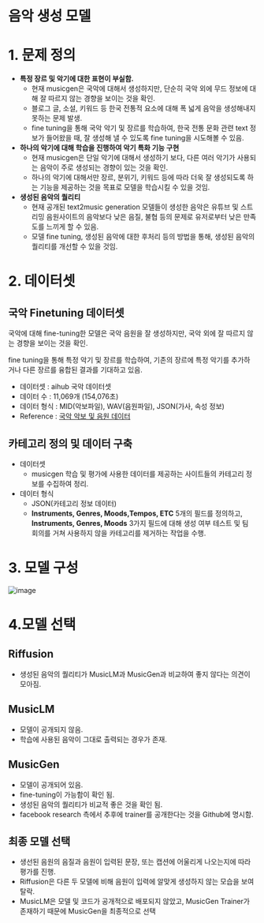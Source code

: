 # 음악 생성 모델

# 1. 문제 정의

- **특정 장르 및 악기에 대한 표현이 부실함.**
    - 현재 musicgen은 국악에 대해서 생성하지만, 단순히 국악 외에 무드 정보에 대해 잘 따르지 않는 경향을 보이는 것을 확인.
    - 블로그 글, 소설, 키워드 등 한국 전통적 요소에 대해 폭 넓게 음악을 생성해내지 못하는 문제 발생.
    - fine tuning을 통해 국악 악기 및 장르를 학습하여, 한국 전통 문화 관련 text 정보가 들어왔을 때, 잘 생성해 낼 수 있도록 fine tuning을 시도해볼 수 있음.
- **하나의 악기에 대해 학습을 진행하여 악기 특화 기능 구현**
    - 현재 musicgen은 단일 악기에 대해서 생성하기 보다, 다른 여러 악기가 사용되는 음악이 주로 생성되는 경향이 있는 것을 확인.
    - 하나의 악기에 대해서만 장르, 분위기, 키워드 등에 따라 더욱 잘 생성되도록 하는 기능을 제공하는 것을 목표로 모델을 학습시킬 수 있을 것임.
- **생성된 음악의 퀄리티**
    - 현재 공개된 text2music generation 모델들이 생성한 음악은 유튜브 및 스트리밍 음원사이트의 음악보다 낮은 음질, 불협 등의 문제로 유저로부터 낮은 만족도를 느끼게 할 수 있음.
    - 모델 fine tuning, 생성된 음악에 대한 후처리 등의 방법을 통해, 생성된 음악의 퀄리티를 개선할 수 있을 것임.

# 2. 데이터셋

## 국악 Finetuning 데이터셋

국악에 대해 fine-tuning한 모델은 국악 음원을 잘 생성하지만, 국악 외에 잘 따르지 않는 경향을 보이는 것을 확인. 

fine tuning을 통해 특정 악기 및 장르를 학습하여, 기존의 장르에 특정 악기를 추가하거나 다른 장르를 융합된 결과를 기대하고 있음.

- 데이터셋 : aihub 국악 데이터셋
- 데이터 수 :  11,069개 (154,076초)
- 데이터 형식 : MID(악보파일), WAV(음원파일), JSON(가사, 속성 정보)
- Reference :  [국악 악보 및 음원 데이터](https://aihub.or.kr/aihubdata/data/view.do?currMenu=115&topMenu=100&aihubDataSe=realm&dataSetSn=71470)

## 카테고리 정의 및 데이터 구축

- 데이터셋
    - musicgen 학습 및 평가에 사용한 데이터를 제공하는 사이트들의 카테고리 정보를 수집하여 정리.
- 데이터 형식
    - JSON(카테고리 정보 데이터)
    - **Instruments, Genres, Moods,Tempos, ETC** 5개의 필드를 정의하고, **Instruments, Genres, Moods** 3가지 필드에 대해 생성 여부 테스트 및 팀 회의를 거쳐 사용하지 않을 카테고리를 제거하는 작업을 수행.

# 3. 모델 구성

![image](https://github.com/boostcampaitech5/level3_nlp_productserving-nlp-01-1/assets/93263215/6b55c1a4-5a1a-4f31-858c-2cb1eb51c205)


# 4.모델 선택

## Riffusion

- 생성된 음악의 퀄리티가 MusicLM과 MusicGen과 비교하여 좋지 않다는 의견이 모아짐.

## MusicLM

- 모델이 공개되지 않음.
- 학습에 사용된 음악이 그대로 출력되는 경우가 존재.

## MusicGen

- 모델이 공개되어 있음.
- fine-tuning이 가능함이 확인 됨.
- 생성된 음악의 퀄리티가 비교적 좋은 것을 확인 됨.
- facebook research 측에서 추후에 trainer를 공개한다는 것을 Github에 명시함.

## 최종 모델 선택

- 생선된 음원의 음질과 음원이 입력된 문장, 또는 캡션에 어울리게 나오는지에 따라 평가를 진행.
- Riffusion은 다른 두 모델에 비해 음원이 입력에 알맞게 생성하지 않는 모습을 보여 탈락.
- MusicLM은 모델 및 코드가 공개적으로 배포되지 않았고, MusicGen Trainer가 존재하기 때문에 MusicGen을 최종적으로 선택

